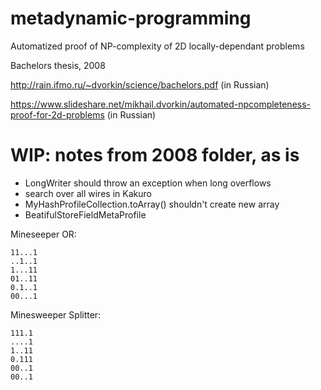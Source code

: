# metadynamic-programming
Automatized proof of NP-complexity of 2D locally-dependant problems

Bachelors thesis, 2008

http://rain.ifmo.ru/~dvorkin/science/bachelors.pdf (in Russian)

https://www.slideshare.net/mikhail.dvorkin/automated-npcompleteness-proof-for-2d-problems (in Russian)

# WIP: notes from 2008 folder, as is

* LongWriter should throw an exception when long overflows
* search over all wires in Kakuro
* MyHashProfileCollection.toArray() shouldn't create new array
* BeatifulStoreFieldMetaProfile

Mineseeper OR:

```
11...1
..1..1
1...11
01..11
0.1..1
00...1
```

Minesweeper Splitter:

```
111.1
....1
1..11
0.111
00..1
00..1
```

